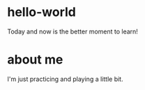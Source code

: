 # hello-world

Today and now is the better moment to learn!

# about me

I'm just practicing and playing a little bit.
